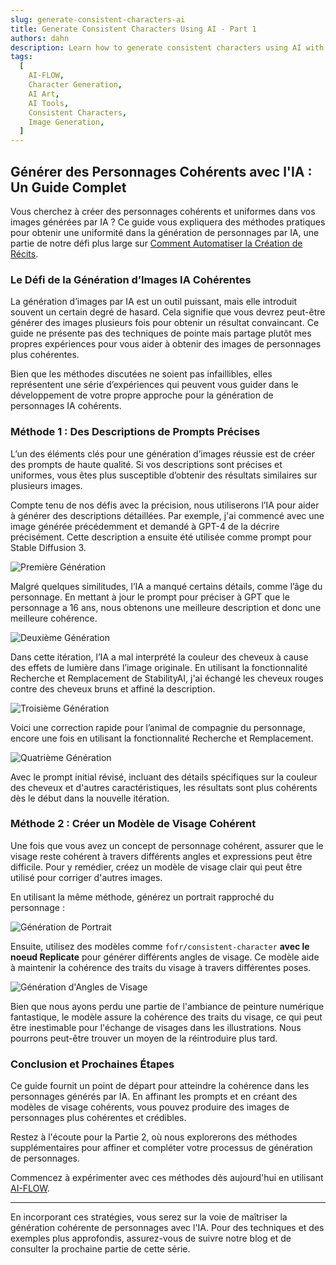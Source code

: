 ```yaml
---
slug: generate-consistent-characters-ai
title: Generate Consistent Characters Using AI - Part 1
authors: dahn
description: Learn how to generate consistent characters using AI with our detailed guide. Discover practical methods to achieve uniformity in your AI-generated images.
tags:
  [
    AI-FLOW,
    Character Generation,
    AI Art,
    AI Tools,
    Consistent Characters,
    Image Generation,
  ]
---
```


<head>
  <meta name="twitter:card" content="summary_large_image"/>
  <meta name="twitter:title" content="Generate Consistent Characters Using AI - Part 1" />
  <meta name="twitter:description" content="Discover practical methods to generate consistent characters in AI-generated images. Enhance your AI character creation process with our step-by-step guide." />
  <meta name="twitter:creator" content="@AIFlowApp"/>
  <meta name="twitter:image" content="https://docs.ai-flow.net/img/blog-card-images/blog-character-1.png"/>
  <meta name="twitter:image:alt" content="Generate consistent characters using AI with our detailed guide. Practical methods for uniformity in AI-generated images."/>
  <meta property="og:title" content="Generate Consistent Characters Using AI - Part 1"/>
  <meta property="og:description" content="Learn how to achieve consistent character generation using AI. Follow our guide for practical tips on uniformity in AI-generated images."/>
  <meta property="og:image" content="https://docs.ai-flow.net/img/blog-card-images/blog-character-1.png"/>
</head>

## Générer des Personnages Cohérents avec l'IA : Un Guide Complet

Vous cherchez à créer des personnages cohérents et uniformes dans vos images générées par IA ? Ce guide vous expliquera des méthodes pratiques pour obtenir une uniformité dans la génération de personnages par IA, une partie de notre défi plus large sur [Comment Automatiser la Création de Récits](./2024-06-13-automate-story-creation-1.md).

### Le Défi de la Génération d’Images IA Cohérentes

La génération d’images par IA est un outil puissant, mais elle introduit souvent un certain degré de hasard. Cela signifie que vous devrez peut-être générer des images plusieurs fois pour obtenir un résultat convaincant. Ce guide ne présente pas des techniques de pointe mais partage plutôt mes propres expériences pour vous aider à obtenir des images de personnages plus cohérentes.

Bien que les méthodes discutées ne soient pas infaillibles, elles représentent une série d’expériences qui peuvent vous guider dans le développement de votre propre approche pour la génération de personnages IA cohérents.

### Méthode 1 : Des Descriptions de Prompts Précises

L’un des éléments clés pour une génération d’images réussie est de créer des prompts de haute qualité. Si vos descriptions sont précises et uniformes, vous êtes plus susceptible d’obtenir des résultats similaires sur plusieurs images.

Compte tenu de nos défis avec la précision, nous utiliserons l’IA pour aider à générer des descriptions détaillées. Par exemple, j'ai commencé avec une image générée précédemment et demandé à GPT-4 de la décrire précisément. Cette description a ensuite été utilisée comme prompt pour Stable Diffusion 3.

![Première Génération](/img/blog-images/consistent-1.png)

Malgré quelques similitudes, l’IA a manqué certains détails, comme l’âge du personnage. En mettant à jour le prompt pour préciser à GPT que le personnage a 16 ans, nous obtenons une meilleure description et donc une meilleure cohérence.

![Deuxième Génération](/img/blog-images/consistent-2.png)

Dans cette itération, l’IA a mal interprété la couleur des cheveux à cause des effets de lumière dans l’image originale. En utilisant la fonctionnalité Recherche et Remplacement de StabilityAI, j'ai échangé les cheveux rouges contre des cheveux bruns et affiné la description.

![Troisième Génération](/img/blog-images/consistent-3.png)

Voici une correction rapide pour l’animal de compagnie du personnage, encore une fois en utilisant la fonctionnalité Recherche et Remplacement.

![Quatrième Génération](/img/blog-images/consistent-4.png)

Avec le prompt initial révisé, incluant des détails spécifiques sur la couleur des cheveux et d'autres caractéristiques, les résultats sont plus cohérents dès le début dans la nouvelle itération.

### Méthode 2 : Créer un Modèle de Visage Cohérent

Une fois que vous avez un concept de personnage cohérent, assurer que le visage reste cohérent à travers différents angles et expressions peut être difficile. Pour y remédier, créez un modèle de visage clair qui peut être utilisé pour corriger d'autres images.

En utilisant la même méthode, générez un portrait rapproché du personnage :

![Génération de Portrait](/img/blog-images/consistent-5.png)

Ensuite, utilisez des modèles comme `fofr/consistent-character` **avec le noeud Replicate** pour générer différents angles de visage. Ce modèle aide à maintenir la cohérence des traits du visage à travers différentes poses.

![Génération d'Angles de Visage](/img/blog-images/consistent-6.png)

Bien que nous ayons perdu une partie de l'ambiance de peinture numérique fantastique, le modèle assure la cohérence des traits du visage, ce qui peut être inestimable pour l'échange de visages dans les illustrations. Nous pourrons peut-être trouver un moyen de la réintroduire plus tard.

### Conclusion et Prochaines Étapes

Ce guide fournit un point de départ pour atteindre la cohérence dans les personnages générés par IA. En affinant les prompts et en créant des modèles de visage cohérents, vous pouvez produire des images de personnages plus cohérentes et crédibles.

Restez à l'écoute pour la Partie 2, où nous explorerons des méthodes supplémentaires pour affiner et compléter votre processus de génération de personnages.

Commencez à expérimenter avec ces méthodes dès aujourd'hui en utilisant [AI-FLOW](https://app.ai-flow.net).

---

En incorporant ces stratégies, vous serez sur la voie de maîtriser la génération cohérente de personnages avec l'IA. Pour des techniques et des exemples plus approfondis, assurez-vous de suivre notre blog et de consulter la prochaine partie de cette série.
